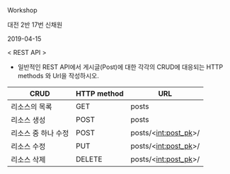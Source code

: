 Workshop

대전 2반 17번 신채원

2019-04-15

< REST API >

* 일반적인 REST API에서 게시글(Post)에 대한 각각의 CRUD에 대응되는 HTTP methods 와 Url을 작성하시오.

| CRUD                | HTTP method | URL                    |
| ------------------- | ----------- | ---------------------- |
| 리소스의 목록       | GET         | posts                  |
| 리소스 생성         | POST        | posts                  |
| 리소스 중 하나 수정 | POST        | posts/<<int:post_pk>>/ |
| 리소스 수정         | PUT         | posts/<<int:post_pk>>/ |
| 리소스 삭제         | DELETE      | posts/<<int:post_pk>>/ |

